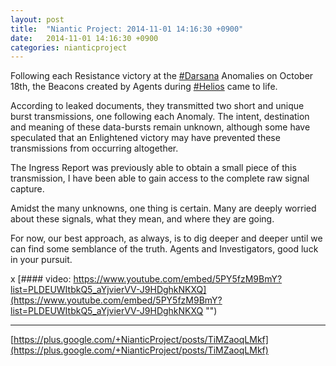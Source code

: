 ```yaml
---
layout: post
title:  "Niantic Project: 2014-11-01 14:16:30 +0900"
date:   2014-11-01 14:16:30 +0900
categories: nianticproject
---
```

Following each Resistance victory at the [#Darsana](https://plus.google.com/s/%23Darsana "") Anomalies on October 18th, the Beacons created by Agents during [#Helios](https://plus.google.com/s/%23Helios "") came to life.

According to leaked documents, they transmitted two short and unique burst transmissions, one following each Anomaly. The intent, destination and meaning of these data-bursts remain unknown, although some have speculated that an Enlightened victory may have prevented these transmissions from occurring altogether.

The Ingress Report was previously able to obtain a small piece of this transmission, I have been able to gain access to the complete raw signal capture.

Amidst the many unknowns, one thing is certain. Many are deeply worried about these signals, what they mean, and where they are going.

For now, our best approach, as always, is to dig deeper and deeper until we can find some semblance of the truth. Agents and Investigators, good luck in your pursuit.

x
[#### video: https://www.youtube.com/embed/5PY5fzM9BmY?list=PLDEUWItbkQ5_aYjvierVV-J9HDghkNKXQ](https://www.youtube.com/embed/5PY5fzM9BmY?list=PLDEUWItbkQ5_aYjvierVV-J9HDghkNKXQ "")
- - -
[https://plus.google.com/+NianticProject/posts/TiMZaoqLMkf](https://plus.google.com/+NianticProject/posts/TiMZaoqLMkf)
